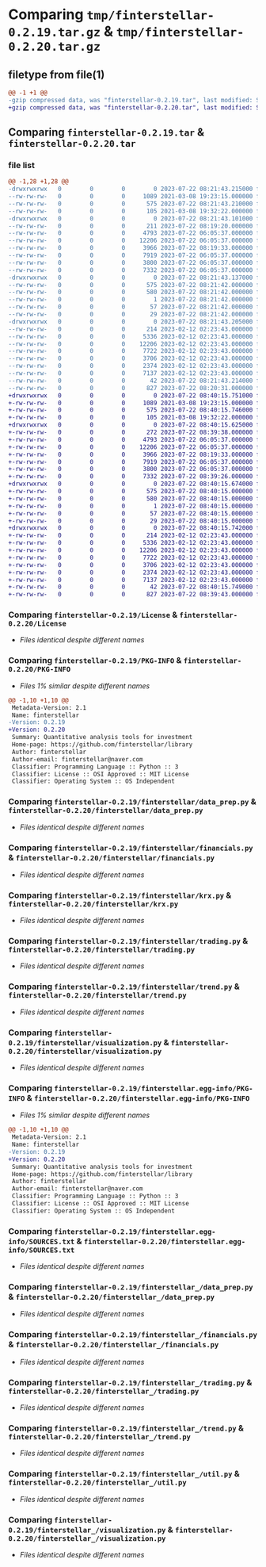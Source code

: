 # Comparing `tmp/finterstellar-0.2.19.tar.gz` & `tmp/finterstellar-0.2.20.tar.gz`

## filetype from file(1)

```diff
@@ -1 +1 @@
-gzip compressed data, was "finterstellar-0.2.19.tar", last modified: Sat Jul 22 08:21:43 2023, max compression
+gzip compressed data, was "finterstellar-0.2.20.tar", last modified: Sat Jul 22 08:40:15 2023, max compression
```

## Comparing `finterstellar-0.2.19.tar` & `finterstellar-0.2.20.tar`

### file list

```diff
@@ -1,28 +1,28 @@
-drwxrwxrwx   0        0        0        0 2023-07-22 08:21:43.215000 finterstellar-0.2.19/
--rw-rw-rw-   0        0        0     1089 2021-03-08 19:23:15.000000 finterstellar-0.2.19/License
--rw-rw-rw-   0        0        0      575 2023-07-22 08:21:43.210000 finterstellar-0.2.19/PKG-INFO
--rw-rw-rw-   0        0        0      105 2021-03-08 19:32:22.000000 finterstellar-0.2.19/README.md
-drwxrwxrwx   0        0        0        0 2023-07-22 08:21:43.101000 finterstellar-0.2.19/finterstellar/
--rw-rw-rw-   0        0        0      211 2023-07-22 08:19:20.000000 finterstellar-0.2.19/finterstellar/__init__.py
--rw-rw-rw-   0        0        0     4793 2023-07-22 06:05:37.000000 finterstellar-0.2.19/finterstellar/data_prep.py
--rw-rw-rw-   0        0        0    12206 2023-07-22 06:05:37.000000 finterstellar-0.2.19/finterstellar/financials.py
--rw-rw-rw-   0        0        0     3966 2023-07-22 08:19:33.000000 finterstellar-0.2.19/finterstellar/krx.py
--rw-rw-rw-   0        0        0     7919 2023-07-22 06:05:37.000000 finterstellar-0.2.19/finterstellar/trading.py
--rw-rw-rw-   0        0        0     3800 2023-07-22 06:05:37.000000 finterstellar-0.2.19/finterstellar/trend.py
--rw-rw-rw-   0        0        0     7332 2023-07-22 06:05:37.000000 finterstellar-0.2.19/finterstellar/visualization.py
-drwxrwxrwx   0        0        0        0 2023-07-22 08:21:43.137000 finterstellar-0.2.19/finterstellar.egg-info/
--rw-rw-rw-   0        0        0      575 2023-07-22 08:21:42.000000 finterstellar-0.2.19/finterstellar.egg-info/PKG-INFO
--rw-rw-rw-   0        0        0      580 2023-07-22 08:21:42.000000 finterstellar-0.2.19/finterstellar.egg-info/SOURCES.txt
--rw-rw-rw-   0        0        0        1 2023-07-22 08:21:42.000000 finterstellar-0.2.19/finterstellar.egg-info/dependency_links.txt
--rw-rw-rw-   0        0        0       57 2023-07-22 08:21:42.000000 finterstellar-0.2.19/finterstellar.egg-info/requires.txt
--rw-rw-rw-   0        0        0       29 2023-07-22 08:21:42.000000 finterstellar-0.2.19/finterstellar.egg-info/top_level.txt
-drwxrwxrwx   0        0        0        0 2023-07-22 08:21:43.205000 finterstellar-0.2.19/finterstellar_/
--rw-rw-rw-   0        0        0      214 2023-02-12 02:23:43.000000 finterstellar-0.2.19/finterstellar_/__init__.py
--rw-rw-rw-   0        0        0     5336 2023-02-12 02:23:43.000000 finterstellar-0.2.19/finterstellar_/data_prep.py
--rw-rw-rw-   0        0        0    12206 2023-02-12 02:23:43.000000 finterstellar-0.2.19/finterstellar_/financials.py
--rw-rw-rw-   0        0        0     7722 2023-02-12 02:23:43.000000 finterstellar-0.2.19/finterstellar_/trading.py
--rw-rw-rw-   0        0        0     3706 2023-02-12 02:23:43.000000 finterstellar-0.2.19/finterstellar_/trend.py
--rw-rw-rw-   0        0        0     2374 2023-02-12 02:23:43.000000 finterstellar-0.2.19/finterstellar_/util.py
--rw-rw-rw-   0        0        0     7137 2023-02-12 02:23:43.000000 finterstellar-0.2.19/finterstellar_/visualization.py
--rw-rw-rw-   0        0        0       42 2023-07-22 08:21:43.214000 finterstellar-0.2.19/setup.cfg
--rw-rw-rw-   0        0        0      827 2023-07-22 08:20:31.000000 finterstellar-0.2.19/setup.py
+drwxrwxrwx   0        0        0        0 2023-07-22 08:40:15.751000 finterstellar-0.2.20/
+-rw-rw-rw-   0        0        0     1089 2021-03-08 19:23:15.000000 finterstellar-0.2.20/License
+-rw-rw-rw-   0        0        0      575 2023-07-22 08:40:15.746000 finterstellar-0.2.20/PKG-INFO
+-rw-rw-rw-   0        0        0      105 2021-03-08 19:32:22.000000 finterstellar-0.2.20/README.md
+drwxrwxrwx   0        0        0        0 2023-07-22 08:40:15.625000 finterstellar-0.2.20/finterstellar/
+-rw-rw-rw-   0        0        0      272 2023-07-22 08:39:38.000000 finterstellar-0.2.20/finterstellar/__init__.py
+-rw-rw-rw-   0        0        0     4793 2023-07-22 06:05:37.000000 finterstellar-0.2.20/finterstellar/data_prep.py
+-rw-rw-rw-   0        0        0    12206 2023-07-22 06:05:37.000000 finterstellar-0.2.20/finterstellar/financials.py
+-rw-rw-rw-   0        0        0     3966 2023-07-22 08:19:33.000000 finterstellar-0.2.20/finterstellar/krx.py
+-rw-rw-rw-   0        0        0     7919 2023-07-22 06:05:37.000000 finterstellar-0.2.20/finterstellar/trading.py
+-rw-rw-rw-   0        0        0     3800 2023-07-22 06:05:37.000000 finterstellar-0.2.20/finterstellar/trend.py
+-rw-rw-rw-   0        0        0     7332 2023-07-22 08:39:26.000000 finterstellar-0.2.20/finterstellar/visualization.py
+drwxrwxrwx   0        0        0        0 2023-07-22 08:40:15.674000 finterstellar-0.2.20/finterstellar.egg-info/
+-rw-rw-rw-   0        0        0      575 2023-07-22 08:40:15.000000 finterstellar-0.2.20/finterstellar.egg-info/PKG-INFO
+-rw-rw-rw-   0        0        0      580 2023-07-22 08:40:15.000000 finterstellar-0.2.20/finterstellar.egg-info/SOURCES.txt
+-rw-rw-rw-   0        0        0        1 2023-07-22 08:40:15.000000 finterstellar-0.2.20/finterstellar.egg-info/dependency_links.txt
+-rw-rw-rw-   0        0        0       57 2023-07-22 08:40:15.000000 finterstellar-0.2.20/finterstellar.egg-info/requires.txt
+-rw-rw-rw-   0        0        0       29 2023-07-22 08:40:15.000000 finterstellar-0.2.20/finterstellar.egg-info/top_level.txt
+drwxrwxrwx   0        0        0        0 2023-07-22 08:40:15.742000 finterstellar-0.2.20/finterstellar_/
+-rw-rw-rw-   0        0        0      214 2023-02-12 02:23:43.000000 finterstellar-0.2.20/finterstellar_/__init__.py
+-rw-rw-rw-   0        0        0     5336 2023-02-12 02:23:43.000000 finterstellar-0.2.20/finterstellar_/data_prep.py
+-rw-rw-rw-   0        0        0    12206 2023-02-12 02:23:43.000000 finterstellar-0.2.20/finterstellar_/financials.py
+-rw-rw-rw-   0        0        0     7722 2023-02-12 02:23:43.000000 finterstellar-0.2.20/finterstellar_/trading.py
+-rw-rw-rw-   0        0        0     3706 2023-02-12 02:23:43.000000 finterstellar-0.2.20/finterstellar_/trend.py
+-rw-rw-rw-   0        0        0     2374 2023-02-12 02:23:43.000000 finterstellar-0.2.20/finterstellar_/util.py
+-rw-rw-rw-   0        0        0     7137 2023-02-12 02:23:43.000000 finterstellar-0.2.20/finterstellar_/visualization.py
+-rw-rw-rw-   0        0        0       42 2023-07-22 08:40:15.749000 finterstellar-0.2.20/setup.cfg
+-rw-rw-rw-   0        0        0      827 2023-07-22 08:39:43.000000 finterstellar-0.2.20/setup.py
```

### Comparing `finterstellar-0.2.19/License` & `finterstellar-0.2.20/License`

 * *Files identical despite different names*

### Comparing `finterstellar-0.2.19/PKG-INFO` & `finterstellar-0.2.20/PKG-INFO`

 * *Files 1% similar despite different names*

```diff
@@ -1,10 +1,10 @@
 Metadata-Version: 2.1
 Name: finterstellar
-Version: 0.2.19
+Version: 0.2.20
 Summary: Quantitative analysis tools for investment
 Home-page: https://github.com/finterstellar/library
 Author: finterstellar
 Author-email: finterstellar@naver.com
 Classifier: Programming Language :: Python :: 3
 Classifier: License :: OSI Approved :: MIT License
 Classifier: Operating System :: OS Independent
```

### Comparing `finterstellar-0.2.19/finterstellar/data_prep.py` & `finterstellar-0.2.20/finterstellar/data_prep.py`

 * *Files identical despite different names*

### Comparing `finterstellar-0.2.19/finterstellar/financials.py` & `finterstellar-0.2.20/finterstellar/financials.py`

 * *Files identical despite different names*

### Comparing `finterstellar-0.2.19/finterstellar/krx.py` & `finterstellar-0.2.20/finterstellar/krx.py`

 * *Files identical despite different names*

### Comparing `finterstellar-0.2.19/finterstellar/trading.py` & `finterstellar-0.2.20/finterstellar/trading.py`

 * *Files identical despite different names*

### Comparing `finterstellar-0.2.19/finterstellar/trend.py` & `finterstellar-0.2.20/finterstellar/trend.py`

 * *Files identical despite different names*

### Comparing `finterstellar-0.2.19/finterstellar/visualization.py` & `finterstellar-0.2.20/finterstellar/visualization.py`

 * *Files identical despite different names*

### Comparing `finterstellar-0.2.19/finterstellar.egg-info/PKG-INFO` & `finterstellar-0.2.20/finterstellar.egg-info/PKG-INFO`

 * *Files 1% similar despite different names*

```diff
@@ -1,10 +1,10 @@
 Metadata-Version: 2.1
 Name: finterstellar
-Version: 0.2.19
+Version: 0.2.20
 Summary: Quantitative analysis tools for investment
 Home-page: https://github.com/finterstellar/library
 Author: finterstellar
 Author-email: finterstellar@naver.com
 Classifier: Programming Language :: Python :: 3
 Classifier: License :: OSI Approved :: MIT License
 Classifier: Operating System :: OS Independent
```

### Comparing `finterstellar-0.2.19/finterstellar.egg-info/SOURCES.txt` & `finterstellar-0.2.20/finterstellar.egg-info/SOURCES.txt`

 * *Files identical despite different names*

### Comparing `finterstellar-0.2.19/finterstellar_/data_prep.py` & `finterstellar-0.2.20/finterstellar_/data_prep.py`

 * *Files identical despite different names*

### Comparing `finterstellar-0.2.19/finterstellar_/financials.py` & `finterstellar-0.2.20/finterstellar_/financials.py`

 * *Files identical despite different names*

### Comparing `finterstellar-0.2.19/finterstellar_/trading.py` & `finterstellar-0.2.20/finterstellar_/trading.py`

 * *Files identical despite different names*

### Comparing `finterstellar-0.2.19/finterstellar_/trend.py` & `finterstellar-0.2.20/finterstellar_/trend.py`

 * *Files identical despite different names*

### Comparing `finterstellar-0.2.19/finterstellar_/util.py` & `finterstellar-0.2.20/finterstellar_/util.py`

 * *Files identical despite different names*

### Comparing `finterstellar-0.2.19/finterstellar_/visualization.py` & `finterstellar-0.2.20/finterstellar_/visualization.py`

 * *Files identical despite different names*

